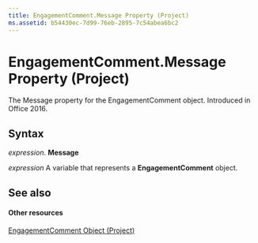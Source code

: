 ```yaml
---
title: EngagementComment.Message Property (Project)
ms.assetid: b54430ec-7d99-76eb-2895-7c54abea6bc2
---
```



# EngagementComment.Message Property (Project)

The Message property for the EngagementComment object. Introduced in Office 2016.


## Syntax

 _expression_. **Message**

 _expression_ A variable that represents a **EngagementComment** object.


## See also


#### Other resources


[EngagementComment Object (Project)](engagementcomment-object-project.md)

